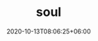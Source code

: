 ---
title: "soul"
date: 2020-10-13T08:06:25+06:00
description: This is an asynchronous, high-performance, cross-language, responsive API gateway.
menu:
  sidebar:
    name: soul
    identifier: soul
    weight: 30
---